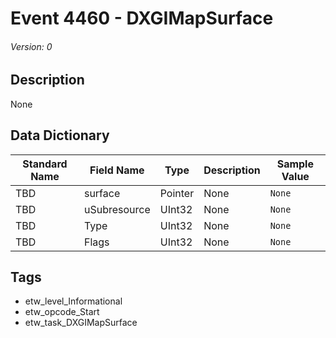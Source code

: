# Event 4460 - DXGIMapSurface
###### Version: 0

## Description
None

## Data Dictionary
|Standard Name|Field Name|Type|Description|Sample Value|
|---|---|---|---|---|
|TBD|surface|Pointer|None|`None`|
|TBD|uSubresource|UInt32|None|`None`|
|TBD|Type|UInt32|None|`None`|
|TBD|Flags|UInt32|None|`None`|

## Tags
* etw_level_Informational
* etw_opcode_Start
* etw_task_DXGIMapSurface
